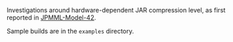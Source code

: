Investigations around hardware-dependent JAR compression level, as first reported in [JPMML-Model-42](https://github.com/jpmml/jpmml-model/issues/42).

Sample builds are in the `examples` directory.
